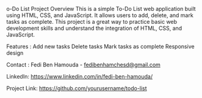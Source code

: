 o-Do List Project
Overview
This is a simple To-Do List web application built using HTML, CSS, and JavaScript. It allows users to add, delete, and mark tasks as complete. This project is a great way to practice basic web development skills and understand the integration of HTML, CSS, and JavaScript.

Features :
Add new tasks
Delete tasks
Mark tasks as complete
Responsive design

Contact :
Fedi Ben Hamouda - fedibenhamchesd@gmail.com

LinkedIn: https://www.linkedin.com/in/fedi-ben-hamouda/

Project Link: https://github.com/yourusername/todo-list

